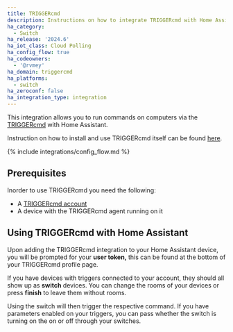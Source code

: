 ```yaml
---
title: TRIGGERcmd
description: Instructions on how to integrate TRIGGERcmd with Home Assistant.
ha_category:
  - Switch
ha_release: '2024.6'
ha_iot_class: Cloud Polling
ha_config_flow: true
ha_codeowners:
  - '@rvmey'
ha_domain: triggercmd
ha_platforms:
  - switch
ha_zeroconf: false
ha_integration_type: integration
---
```


This integration allows you to run commands on computers via the [TRIGGERcmd](https://triggercmd.com/) with Home Assistant. 

Instruction on how to install and use TRIGGERcmd itself can be found [here](https://docs.triggercmd.com/#/./QuickStart).

{% include integrations/config_flow.md %}

## Prerequisites

Inorder to use TRIGGERcmd you need the following:
 - A [TRIGGERcmd account](https://www.triggercmd.com/user/auth/signup)
 - A device with the TRIGGERcmd agent running on it

## Using TRIGGERcmd with Home Assistant

Upon adding the TRIGGERcmd integration to your Home Assistant device, you will be prompted for your **user token,** this can be found at the bottom of your TRIGGERcmd profile page.

If you have devices with triggers connected to your account, they should all show up as **switch** devices. You can change the rooms of your devices or press **finish** to leave them without rooms.

Using the switch will then trigger the respective command. If you have parameters enabled on your triggers, you can pass whether the switch is turning on the on or off through your switches.